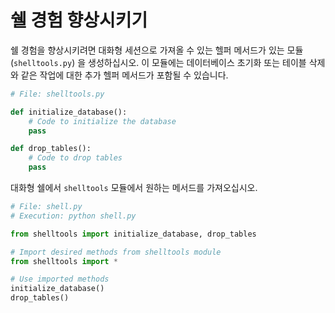# 쉘 경험 향상시키기

쉘 경험을 향상시키려면 대화형 세션으로 가져올 수 있는 헬퍼 메서드가 있는 모듈 (`shelltools.py`) 을 생성하십시오. 이 모듈에는 데이터베이스 초기화 또는 테이블 삭제와 같은 작업에 대한 추가 헬퍼 메서드가 포함될 수 있습니다.

```python
# File: shelltools.py

def initialize_database():
    # Code to initialize the database
    pass

def drop_tables():
    # Code to drop tables
    pass
```

대화형 쉘에서 `shelltools` 모듈에서 원하는 메서드를 가져오십시오.

```python
# File: shell.py
# Execution: python shell.py

from shelltools import initialize_database, drop_tables

# Import desired methods from shelltools module
from shelltools import *

# Use imported methods
initialize_database()
drop_tables()
```

